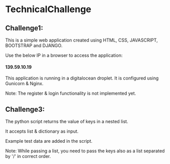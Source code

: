 # TechnicalChallenge

## Challenge1:
This is a simple web application created using HTML, CSS, JAVASCRIPT, BOOTSTRAP and DJANGO.

Use the below IP in a browser to access the application:
#### 139.59.10.19

This application is running in a digitalocean droplet. It is configured using Gunicorn & Nginx.

Note: The register & login functionality is not implemented yet.


## Challenge3:
The python script returns the value of keys in a nested list.

It accepts list & dictionary as input.

Example test data are added in the script.

Note: While passing a list, you need to pass the keys also as a list separated by '/' in correct order.
